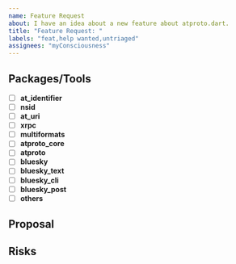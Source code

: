 ```yaml
---
name: Feature Request
about: I have an idea about a new feature about atproto.dart.
title: "Feature Request: "
labels: "feat,help wanted,untriaged"
assignees: "myConsciousness"
---
```


## Packages/Tools

- [ ] **at_identifier**
- [ ] **nsid**
- [ ] **at_uri**
- [ ] **xrpc**
- [ ] **multiformats**
- [ ] **atproto_core**
- [ ] **atproto**
- [ ] **bluesky**
- [ ] **bluesky_text**
- [ ] **bluesky_cli**
- [ ] **bluesky_post**
- [ ] **others**

## Proposal

## Risks
